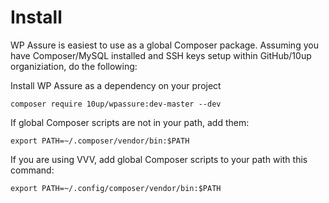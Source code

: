 # Install

WP Assure is easiest to use as a global Composer package. Assuming you have Composer/MySQL installed and SSH keys setup within GitHub/10up organiziation, do the following:

Install WP Assure as a dependency on your project
  ```
  composer require 10up/wpassure:dev-master --dev
  ```
If global Composer scripts are not in your path, add them:

```
export PATH=~/.composer/vendor/bin:$PATH
```

If you are using VVV, add global Composer scripts to your path with this command:

```
export PATH=~/.config/composer/vendor/bin:$PATH
```
